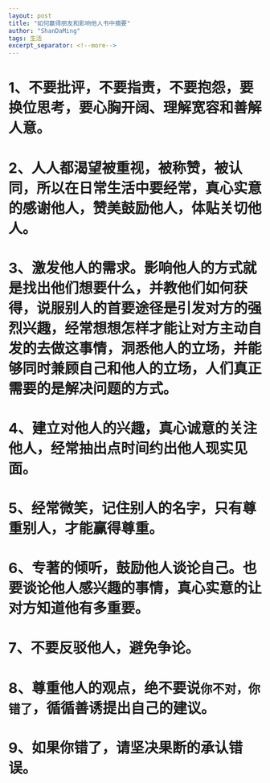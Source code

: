 ```yaml
---
layout: post
title: "如何赢得朋友和影响他人书中摘要"
author: "ShanDaMing"
tags: 生活
excerpt_separator: <!--more-->
---
```


# 1、不要批评，不要指责，不要抱怨，要换位思考，要心胸开阔、理解宽容和善解人意。<!--more-->

# 2、人人都渴望被重视，被称赞，被认同，所以在日常生活中要经常，真心实意的感谢他人，赞美鼓励他人，体贴关切他人。

# 3、激发他人的需求。影响他人的方式就是找出他们想要什么，并教他们如何获得，说服别人的首要途径是引发对方的强烈兴趣，经常想想怎样才能让对方主动自发的去做这事情，洞悉他人的立场，并能够同时兼顾自己和他人的立场，人们真正需要的是解决问题的方式。

# 4、建立对他人的兴趣，真心诚意的关注他人，经常抽出点时间约出他人现实见面。

# 5、经常微笑，记住别人的名字，只有尊重别人，才能赢得尊重。

# 6、专著的倾听，鼓励他人谈论自己。也要谈论他人感兴趣的事情，真心实意的让对方知道他有多重要。

# 7、不要反驳他人，避免争论。

# 8、尊重他人的观点，绝不要说`你不对，你错了`，循循善诱提出自己的建议。

# 9、如果你错了，请坚决果断的承认错误。
